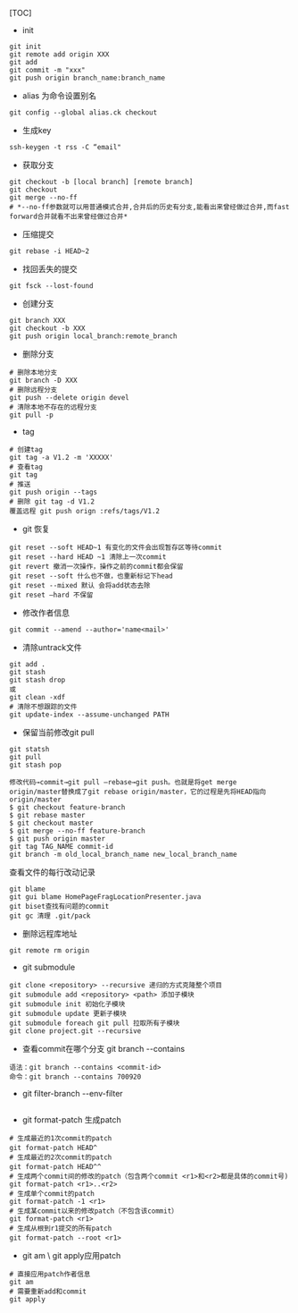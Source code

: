 [TOC]



* init 

```shell
git init
git remote add origin XXX
git add 
git commit -m "xxx"
git push origin branch_name:branch_name
```

* alias 为命令设置别名

```shell
git config --global alias.ck checkout
```

* 生成key

```shell
ssh-keygen -t rss -C “email"
```

* 获取分支

```shell
git checkout -b [local branch] [remote branch]
git checkout
git merge --no-ff
# *--no-ff参数就可以用普通模式合并,合并后的历史有分支,能看出来曾经做过合并,而fast forward合并就看不出来曾经做过合并*
```

* 压缩提交

```shell
git rebase -i HEAD~2
```

* 找回丢失的提交

```shell
git fsck --lost-found
```

* 创建分支

```shell
git branch XXX
git checkout -b XXX
git push origin local_branch:remote_branch
```

* 删除分支

```shell
# 删除本地分支
git branch -D XXX
# 删除远程分支
git push --delete origin devel
# 清除本地不存在的远程分支
git pull -p
```

* tag

```shell
# 创建tag
git tag -a V1.2 -m 'XXXXX'
# 查看tag
git tag
# 推送 
git push origin --tags
# 删除 git tag -d V1.2
覆盖远程 git push orign :refs/tags/V1.2
```

*  git 恢复

```shell
git reset --soft HEAD~1 有变化的文件会出现暂存区等待commit
git reset --hard HEAD ~1 清除上一次commit
git revert 撤消一次操作，操作之前的commit都会保留
git reset --soft 什么也不做，也重新标记下head
git reset --mixed 默认 会将add状态去除
git reset —hard 不保留
```

* 修改作者信息

```shell
git commit --amend --author='name<mail>'
```

* 清除untrack文件

```shell
git add .
git stash 
git stash drop
或 
git clean -xdf
# 清除不想跟踪的文件
git update-index --assume-unchanged PATH
```

* 保留当前修改git pull

```shell
git statsh 
git pull
git stash pop
```

```shell
修改代码→commit→git pull —rebase→git push。也就是将get merge origin/master替换成了git rebase origin/master，它的过程是先将HEAD指向origin/master
$ git checkout feature-branch
$ git rebase master
$ git checkout master
$ git merge --no-ff feature-branch
$ git push origin master
git tag TAG_NAME commit-id
git branch -m old_local_branch_name new_local_branch_name
```

查看文件的每行改动记录

```shell
git blame
git gui blame HomePageFragLocationPresenter.java
git biset查找有问题的commit
git gc 清理 .git/pack
```

* 删除远程库地址

```shell
git remote rm origin
```

* git submodule

```shell
git clone <repository> --recursive 递归的方式克隆整个项目
git submodule add <repository> <path> 添加子模块
git submodule init 初始化子模块
git submodule update 更新子模块
git submodule foreach git pull 拉取所有子模块
git clone project.git --recursive
```

* 查看commit在哪个分支 git branch --contains

```
语法：git branch --contains <commit-id>
命令：git branch --contains 700920
```

* git filter-branch --env-filter

```shell

```

* git format-patch 生成patch

```shell
# 生成最近的1次commit的patch
git format-patch HEAD^ 　　　　　　　　　　　　　  
# 生成最近的2次commit的patch
git format-patch HEAD^^　　　　　　　　　　　　　  
# 生成两个commit间的修改的patch（包含两个commit <r1>和<r2>都是具体的commit号)
git format-patch <r1>..<r2> 
# 生成单个commit的patch
git format-patch -1 <r1>  
# 生成某commit以来的修改patch（不包含该commit）
git format-patch <r1>  
# 生成从根到r1提交的所有patch
git format-patch --root <r1>　　　　　　　　　　　　   
```

* git am \ git apply应用patch

```shell
# 直接应用patch作者信息
git am 
# 需要重新add和commit
git apply
```

